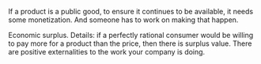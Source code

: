 If a product is a public good, to ensure it continues to be available, it needs some monetization. And someone has to work on making that happen.

Economic surplus. Details: if a perfectly rational consumer would be willing to pay more for a product than the price, then there is surplus value.
There are positive externalities to the work your company is doing.